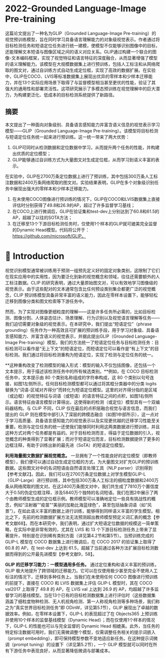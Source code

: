 # 2022-Grounded Language-Image Pre-training

这篇论文提出了一种名为GLIP（Grounded Language-Image Pre-training）的视觉预训练模型，旨在同时学习具备语言理解能力的对象级视觉表示。作者通过将目标检测任务和短语定位任务进行统一建模，使模型不仅能够识别图像中的目标，还能理解文本短语与图像区域之间的语义对应关系。GLIP通过构建一个联合的图像-文本编码框架，实现了视觉特征和语言特征的深度融合，从而显著增强了模型的语义理解能力。该模型在大规模数据集上进行预训练，包括人工标注和从网络爬取的图文对，通过自训练方式自动生成定位框，实现了高效的数据扩展。在实验中，GLIP在COCO、LVIS等标准数据集上展现出优异的零样本和少样本迁移能力，并在13个实际应用场景下取得了与监督模型相当甚至更优的性能，验证了其强大的通用性和部署灵活性。这项研究展示了多模态预训练在视觉理解中的巨大潜力，为构建更泛化、低成本的目标检测系统提供了新路径。

## 摘要

本文提出了一种面向对象级别、具备语言感知能力并富含语义信息的视觉表示学习模型——GLIP（Grounded Language-Image Pre-training）。该模型将目标检测与短语定位任务统一起来进行预训练。这一统一带来了两大优势：

1. GLIP可同时从检测数据和定位数据中学习，从而提升两个任务的性能，并构建出优质的定位模型；
2. GLIP能够通过自训练方式为大量图文对生成定位框，从而学习到语义丰富的表示。

在实验中，GLIP在2700万条定位数据上进行了预训练，其中包括300万条人工标注数据和2400万条网络爬取的图文对。实验结果表明，GLIP在多个对象级识别任务中展现出强大的零样本和少样本迁移能力。

1. 在未使用COCO图像进行预训练的情况下，GLIP在COCO和LVIS数据集上直接评估时分别获得了49.8和26.9的AP，超过了许多监督学习基线；
2. 在COCO上进行微调后，GLIP在验证集和test-dev上分别达到了60.8和61.5的AP，超越了以往的SOTA方法；
3. 在迁移至13个下游目标检测任务时，仅使用1个样本的GLIP就可媲美完全监督的Dynamic Head模型。代码将公开于：https://github.com/microsoft/GLIP。

# 📘 Introduction

视觉识别模型通常被训练用于预测一组预先定义好的固定对象类别，这限制了它们在现实应用中的实用性，因为要泛化到新的视觉概念和领域，往往还需要额外的人工标注数据。CLIP 的研究表明，通过大量原始图文对，可以有效地学习图像级的视觉表示。由于这些配对的文本通常包含比任何预设类别集合都更广泛的视觉概念，CLIP 预训练模型具备非常丰富的语义能力，因此在零样本设置下，能够轻松迁移到图像分类和图文检索等下游任务中。

然而，为了实现对图像更细粒度的理解——这是许多任务所必需的，比如目标检测、图像分割、人体姿态估计、场景理解、行为识别以及视觉语言理解等任务——我们迫切需要对象级的视觉表示。在本研究中，我们提出“短语定位”（phrase grounding）任务作为一种高效且可扩展的预训练手段，用于学习对象级、具备语言感知能力、并富含语义的视觉表示，并据此提出GLIP（Grounded Language-Image Pre-training）模型。我们的方法统一了短语定位任务与目标检测任务：目标检测可以看作是“无上下文”的短语定位，而短语定位可以看作是“有上下文”的目标检测。我们通过将目标检测重构为短语定位，实现了检测与定位任务的统一。

**这种重构改变了检测模型的输入形式：模型的输入不仅包括图像，还包括一个文本提示，用于描述该检测任务中的所有候选类别。**例如，在 COCO 目标检测任务中，文本提示由 80 个类别名称组成的字符串构成，这 80 个类别以句号连接，如图1左侧所示。任何目标检测模型都可以通过将其框分类器中的分类 logits 替换为“词语-区域对齐得分”而转化为短语定位模型。这里的对齐得分指的是区域（或边框）的视觉特征与词语（或短语）的语言特征之间的点积，如图1右侧所示。语言特征由语言模型计算得出，这使得新的检测（或定位）模型具有一个双编码器结构。与 CLIP 不同，CLIP 仅在最后的点积层融合视觉与语言信息，而我们提出的 GLIP 则在模型中部引入了深层的跨模态融合（如图1中部所示），这一点对于学习高质量、具备语言感知能力的视觉表示以及实现更优越的迁移学习性能至关重要。检测与定位任务的统一还使我们能够同时利用这两类数据进行预训练，并且这种方式对两个任务都是有益的。对于目标检测而言，得益于定位数据的引入，视觉概念的种类得到了显著扩展；而对于短语定位而言，目标检测数据提供了更多的边框注释，有助于训练出新的最先进（SoTA）的短语定位模型。

**利用海量图文数据扩展视觉概念。** 一旦拥有了一个性能良好的定位模型（即教师模型），我们便可以通过自动生成定位框的方式，为大量图文对扩充GLIP的预训练数据。这些图文对中的名词短语由自然语言处理工具（NLP parser）识别得到【参考文献2】。因此，我们可以在2700万条定位数据上对学生模型GLIP-L（GLIP-Large）进行预训练，其中包括300万条人工标注的细粒度数据和2400万条从网络爬取的图文对。在这2400万条图文对中，我们共生成了7810万个置信度大于0.5的伪定位框注释，涉及5840万个独特的名词短语。我们在图2中展示了两个由教师模型生成的定位框示例。教师模型可以准确地定位一些具有挑战性的概念，例如“注射器”“疫苗”“美丽的加勒比海蓝绿色”，甚至包括抽象词语（如“风景”）。在如此语义丰富的数据上进行训练，能够得到同样语义丰富的学生模型。相比之下，先前的检测数据扩展方法无法预测超出教师模型预定义词汇表的概念【参考文献68】。而在本研究中，我们表明，通过扩大短语定位数据的规模这一简单策略，在实际中是非常有效的，尤其在 LVIS 和 13 个下游目标检测任务上带来了显著提升，特别是在识别稀有类别方面（详见第4.2节和第5节）。当预训练完成的 GLIP-L 模型在 COCO 数据集上进行微调后，在 COCO 2017 的验证集上取得了 60.8 的 AP，在 test-dev 上达到 61.5，超越了当前通过各种方法扩展目标检测数据而得到的公开最先进模型【参考文献9，58】。

**GLIP 的迁移学习能力：一模型通用多任务。** 通过定位重构和语义丰富的预训练，GLIP 极大地提升了跨领域的迁移能力。它可以在仅使用极少甚至完全不使用人工标注的情况下，迁移到多种任务上。当我们在未使用任何 COCO 图像进行预训练的前提下，直接在 COCO 和 LVIS 数据集上评估 GLIP-L 模型时，其在 COCO val2017 上取得了 49.8 的 AP，在 LVIS val 上达到 26.9 的 AP，均超越了许多监督学习的基线模型。当在13个已有的目标检测数据集上进行评估时（这些数据集涵盖了细粒度物种检测、无人机视角检测、第一人称视角检测等多种场景，我们称之为“真实世界目标检测任务”即 ODinW，详见第5.1节），GLIP 展现出了卓越的数据效率。例如，在零样本设置下，GLIP-L 的表现超过了在 Objects365 上预训练并使用10个样本的监督基线模型（Dynamic Head）；而在仅使用1个样本的情况下，GLIP-L 的性能也可以与完全监督的 Dynamic Head 相媲美。此外，当任务的特定标注数据可用时，我们无需微调整个模型，仅需调整任务相关的提示词嵌入（prompt embedding），即可保持模型参数不变地适应新任务。在这种提示词微调（prompt tuning）的设置下（详见第5.2节），一个 GLIP 模型就可以同时在所有下游任务中表现良好，从而显著降低微调与部署成本。







